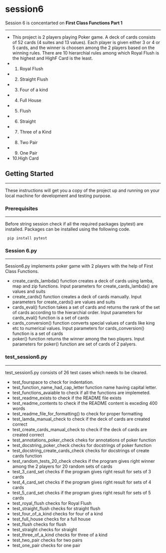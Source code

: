 # session6
Session 6 is concentarted on **First Class Functions Part 1**
***
- This project is 2 players playing Poker game. A deck of cards consists of 52 cards (4 suites and 13 values). Each player is given either 3 or 4 or 5 cards, and the winner is choosen among the 2 players
based on the winning rules. There are 10 hierarchial rules among which Royal Flush is the highest and HighF Card is the least.
- 1. Royal Flush
- 2. Straight Flush
- 3. Four of a kind
- 4. Full House
- 5. Flush
- 6. Straight
- 7. Three of a Kind
- 8. Two Pair
- 9. One Pair
- 10.High Card

## Getting Started
***
These instructions will get you a copy of the project up and running on your local machine for development and testing purpose.

### Prerequisites
***
Before string session check if all the required packages (pytest) are installed. Packages can be installed using the following code.
```
 pip install pytest
 ```

### Session 6.py
***

Session6.py implements poker game with 2 players with the help of First Class Functions.

- create_cards_lambda() function creates a deck of cards using lamba, map and zip functions. Input parameters for create_cards_lambda() are values and suits
- create_cards() function creates a deck of cards manually. Input parameters for create_cards() are values and suits
- cards_eval() function takes a set of cards and returns the rank of the set of cards according to the hierarchial order. Input parameters for cards_eval() function is a set of cards
- cards_conversion() function converts special values of cards like king etc to numerical values. Input parameters for cards_conversion() function is a set of cards
- poker() function returns the winner among the two players. Input parameters for poker() function are set of cards of 2 palyers. 

### test_session6.py

***

test_session5.py consists of 26 test cases which needs to be cleared.

- test_fourspace to check for indentation.
- test_function_name_had_cap_letter function name having capital letter.
- test_functions_avaiable to check if all the functions are implemeted.
- test_readme_exists to check if the README file exists
- test_readme_contents to check if the README content is exceding 400 words
- test_readme_file_for_formatting() to check for proper formatting
- test_lamda_manual_check to check if the deck of cards are created correct
- test_create_cards_manual_check to check if the deck of cards are created correct
- test_annotations_poker_check cheks for annotations of poker function
- test_docstring_poker_check checks for docstrings of poker function
- test_docstring_create_cards_check checks for docstrings of create cards function
- test_random_tests_20_check checks if the program gives right winner among the 2 players for 20 random sets of cards
- test_3_card_set checks if the program gives right result for sets of 3 cards 
- test_4_card_set checks if the program gives right result for sets of 4 cards
- test_5_card_set checks if the program gives right result for sets of 5 cards
- test_royal_flush checks for Royal Flush
- test_straight_flush checks for straight flush
- test_four_of_a_kind checks for four of a kind
- test_full_house checks for a full house
- test_flush checks for flush
- test_straight checks for straight
- test_three_of_a_kind checks for three of a kind
- test_two_pair checks for two pairs
- test_one_pair checks for one pair